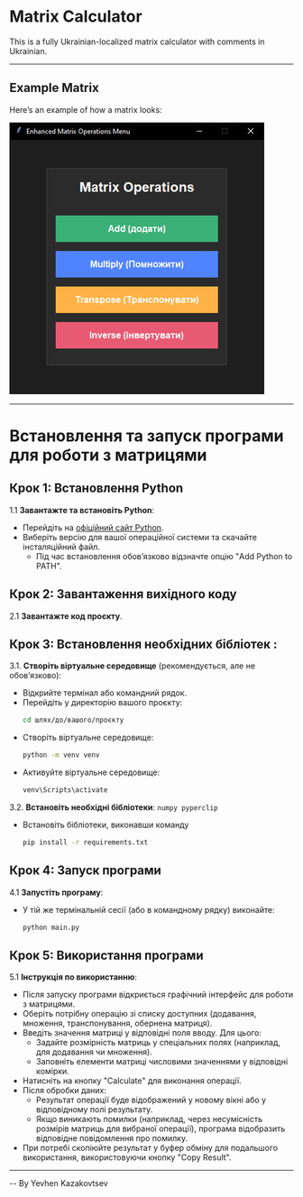 
# Matrix Calculator

This is a fully Ukrainian-localized matrix calculator with comments in Ukrainian.

---

## Example Matrix

Here’s an example of how a matrix looks:

![Matrix Image](src/img/photo_2024-11-14_14-47-33.jpg)

---
# Встановлення та запуск програми для роботи з матрицями

## Крок 1: Встановлення Python

1.1 **Завантажте та встановіть Python**:
   - Перейдіть на [офіційний сайт Python](https://www.python.org/downloads/).
   - Виберіть версію для вашої операційної системи та скачайте інсталяційний файл.
     - Під час встановлення обов’язково відзначте опцію "Add Python to PATH".

## Крок 2: Завантаження вихідного коду

2.1 **Завантажте код проєкту**.

## Крок 3: Встановлення необхідних бібліотек :

3.1. **Створіть віртуальне середовище** (рекомендується, але не обов’язково):
   - Відкрийте термінал або командний рядок.
   - Перейдіть у директорію вашого проєкту:
     ```bash
     cd шлях/до/вашого/проєкту
     ```
   - Створіть віртуальне середовище:
     ```bash
     python -m venv venv
     ```
   - Активуйте віртуальне середовище:
     ```bash
     venv\Scripts\activate
     ```

3.2. **Встановіть необхідні бібліотеки**:
     ```
     numpy
     pyperclip
     ```
   - Встановіть бібліотеки, виконавши команду
     ```bash
     pip install -r requirements.txt
     ```

## Крок 4: Запуск програми

4.1 **Запустіть програму**:
   - У тій же термінальній сесії (або в командному рядку) виконайте: 
     ```bash
     python main.py
     ```

## Крок 5: Використання програми

5.1 **Інструкція по використанню**:

- Після запуску програми відкриється графічний інтерфейс для роботи з матрицями.
- Оберіть потрібну операцію зі списку доступних (додавання, множення, транспонування, обернена матриця).
- Введіть значення матриці у відповідні поля вводу. Для цього:
  - Задайте розмірність матриць у спеціальних полях (наприклад, для додавання чи множення).
  - Заповніть елементи матриці числовими значеннями у відповідні комірки.
- Натисніть на кнопку "Calculate" для виконання операції.
- Після обробки даних:
  - Результат операції буде відображений у новому вікні або у відповідному полі результату.
  - Якщо виникають помилки (наприклад, через несумісність розмірів матриць для вибраної операції), програма відобразить відповідне повідомлення про помилку.
- При потребі скопіюйте результат у буфер обміну для подальшого використання, використовуючи кнопку "Copy Result".

---

-- By Yevhen Kazakovtsev
